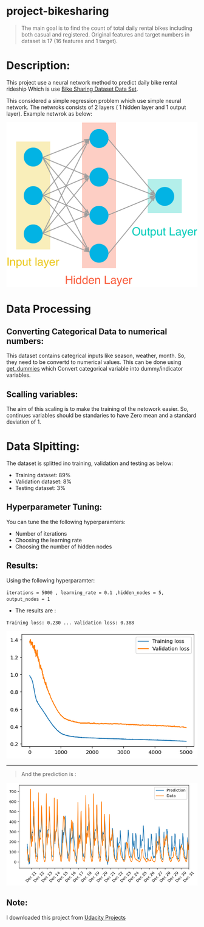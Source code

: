 # project-bikesharing

> The main goal is to find the count of total daily rental bikes including both casual and registered. Original features and target numbers in dataset is 17 (16 features and 1 target).


# Description: 

This project use a neural network method to predict daily bike rental rideship Which is use [Bike Sharing Dataset Data Set](https://archive.ics.uci.edu/ml/datasets/Bike+Sharing+Dataset).

This considered a simple regression problem which use simple neural network. The netwroks consists of 2 layers ( 1 hidden layer and 1 output layer). Example netwrok as below: 


![assets/neural_network.png](assets/neural_network.png)




# Data Processing

## Converting Categorical Data to numerical numbers: 

This dataset contains categrical inputs like season, weather, month. So, they need to be convertd to numerical values. This can be done using [get_dummies](https://pandas.pydata.org/pandas-docs/stable/reference/api/pandas.get_dummies.html) which Convert categorical variable into dummy/indicator variables.


## Scalling variables: 

The aim of this scaling is to make the training of the netowork easier. So, continues variables should be standaries to have  Zero mean and a standard deviation of 1.

# Data Slpitting:

The dataset is splitted ino training, validation and testing as below: 

- Training dataset: 89% 
- Validation dataset: 8%
- Testing dataset: 3% 


## Hyperparameter Tuning: 

You can tune the the following hyperparamters: 

- Number of iterations
- Choosing the learning rate 
- Choosing the number of hidden nodes

## Results: 

Using the following hyperparamter: 

`iterations = 5000 , learning_rate = 0.1 ,hidden_nodes = 5, output_nodes = 1`

- The results are : 

`Training loss: 0.230 ... Validation loss: 0.388`

![Training_Validation](./assets/Training_and_Validation_Dataset.png)

----

> And the prediction is : 

![Predection](https://github.com/MuhammadAlBarham/project-bikesharing/blob/main/assets/Prediction.png)



## Note: 

I downloaded this project from [Udacity Projects](https://github.com/udacity/deep-learning-v2-pytorch)
